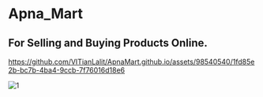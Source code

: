 # Apna_Mart

## For Selling and Buying Products Online.



https://github.com/VITianLalit/ApnaMart.github.io/assets/98540540/1fd85e2b-bc7b-4ba4-9ccb-7f76016d18e6



![1](https://github.com/VITianLalit/ApnaMart.github.io/assets/98540540/10933c2d-a00c-4cdb-b088-cb9535a80fd4)

